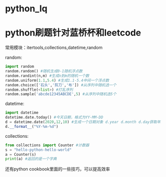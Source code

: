 # python_lq


# **python刷题针对蓝桥杯和leetcode**

常用模块：itertools,collections,datetime,random

random:

```python
import random
random.random() #随机生成0-1随机浮点数
random.randint(n,m) #生成n到m的随机一个数
random.uniform(1.1,5.4) #生成1.1-5.4中间一个浮点数
random.choice(['石头','剪刀','布']) #从序列中随机选一个
random.shuffle(<list>) #打乱序列
random.sample('abcde12345ABCDE',5) #从序列中随机选5个
```

datetime:

```python
import datetime
datetime.date.today() #今天日期，格式为YY-MM-DD
d = datetime.date(2020,12,10) #生成一个日期对象 d.year d.month d.day获取年月日
d.__format__("%Y-%m-%d")
```

collections:

```python
from collections import Counter #计数器
s = "hello-python-hello-world"
a = Counter(s)
print(a) #返回的是一个字典
```





还有python cookbook里面的一些技巧，可以提高效率


